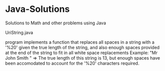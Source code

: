 # Java-Solutions

Solutions to Math and other problems using Java

UriString.java

program implements a function that replaces all spaces in a string with a '%20'
given the true length of the string, and also enough spaces provided at the end of the string
to fit in all white space replacements
Example: "Mr John Smith    " => The true length of this string is 13, but enough spaces have been accomodated to account
for the '%20' characters required.
